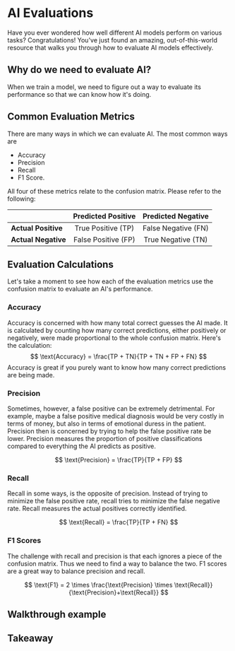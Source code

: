 # AI Evaluations

Have you ever wondered how well different AI models perform on various tasks? Congratulations! You've just found an amazing, out-of-this-world resource that walks you through how to evaluate AI models effectively.

## Why do we need to evaluate AI?
When we train a model, we need to figure out a way to evaluate its performance so that we can know how it's doing. 

## Common Evaluation Metrics
There are many ways in which we can evaluate AI. The most common ways are 
- Accuracy
- Precision
- Recall
- F1 Score. 

All four of these metrics relate to the confusion matrix. Please refer to the following:

|               | **Predicted Positive** | **Predicted Negative** |
| :------------ | :-------------------: | :--------------------: |
| **Actual Positive** | True Positive (TP)    | False Negative (FN)    |
| **Actual Negative** | False Positive (FP)   | True Negative (TN)     |

## Evaluation Calculations
Let's take a moment to see how each of the evaluation metrics use the confusion matrix to evaluate an AI's performance.

### Accuracy
Accuracy is concerned with how many total correct guesses the AI made. It is calculated by counting how many correct predictions, either positively or negatively, were made proportional to the whole confusion matrix. Here's the calculation:
$$
\text{Accuracy} = \frac{TP + TN}{TP + TN + FP + FN}
$$
Accuracy is great if you purely want to know how many correct predictions are being made.

### Precision
Sometimes, however, a false positive can be extremely detrimental. For example, maybe a false positive medical diagnosis would be very costly in terms of money, but also in terms of emotional duress in the patient. Precision then is concerned by trying to help the false positive rate be lower. Precision measures the proportion of positive classifications compared to everything the AI predicts as positive.

$$
\text{Precision} = \frac{TP}{TP + FP}
$$

### Recall
Recall in some ways, is the opposite of precision. Instead of trying to minimize the false positive rate, recall tries to minimize the false negative rate. Recall measures the actual positives correctly identified.

$$
\text{Recall} = \frac{TP}{TP + FN}
$$

### F1 Scores
The challenge with recall and precision is that each ignores a piece of the confusion matrix. Thus we need to find a way to balance the two. F1 scores are a great way to balance precision and recall.

$$
\text{F1} = 2 \times \frac{\text{Precision} \times \text{Recall}}{\text{Precision}+\text{Recall}}
$$
## Walkthrough example
## Takeaway 


